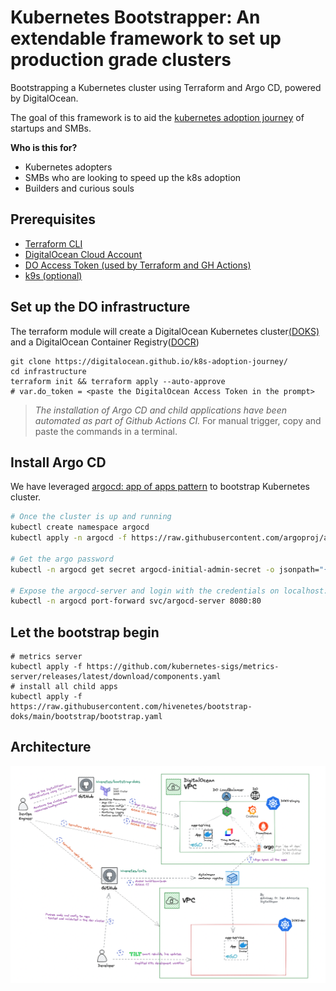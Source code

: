 # Kubernetes Bootstrapper:  An extendable framework to set up production grade clusters

Bootstrapping a Kubernetes cluster using Terraform and Argo CD, powered by DigitalOcean.

The goal of this framework is to aid the [kubernetes adoption journey](https://try.digitalocean.com/kubernetes-adoption-journey/) of startups and SMBs. 

**Who is this for?**
- Kubernetes adopters
- SMBs who are looking to speed up the k8s adoption
- Builders and curious souls

## Prerequisites
- [Terraform CLI](https://learn.hashicorp.com/tutorials/terraform/install-cli)
- [DigitalOcean Cloud Account](https://cloud.digitalocean.com/)
- [DO Access Token (used by Terraform and GH Actions)](https://docs.digitalocean.com/reference/api/create-personal-access-token/)
- [k9s (optional)](https://k9scli.io/topics/install/)


## Set up the DO infrastructure
The terraform module will create a DigitalOcean Kubernetes cluster[(DOKS)](https://docs.digitalocean.com/reference/api/create-personal-access-token/) and a DigitalOcean Container Registry([DOCR](https://docs.digitalocean.com/reference/api/create-personal-access-token/))

```bash=
git clone https://digitalocean.github.io/k8s-adoption-journey/
cd infrastructure
terraform init && terraform apply --auto-approve
# var.do_token = <paste the DigitalOcean Access Token in the prompt>
```
> *The installation of Argo CD and child applications have been automated as part of Github Actions CI.* For manual trigger, copy and paste the commands in a terminal.

## Install Argo CD

We have leveraged [argocd: app of apps pattern](https://argo-cd.readthedocs.io/en/stable/operator-manual/cluster-bootstrapping/) to bootstrap Kubernetes cluster.

```bash
# Once the cluster is up and running
kubectl create namespace argocd
kubectl apply -n argocd -f https://raw.githubusercontent.com/argoproj/argo-cd/stable/manifests/install.yaml

# Get the argo password
kubectl -n argocd get secret argocd-initial-admin-secret -o jsonpath="{.data.password}" | base64 -d

# Expose the argocd-server and login with the credentials on localhost:8080
kubectl -n argocd port-forward svc/argocd-server 8080:80
```

## Let the bootstrap begin

```bash=
# metrics server
kubectl apply -f https://github.com/kubernetes-sigs/metrics-server/releases/latest/download/components.yaml
# install all child apps
kubectl apply -f https://raw.githubusercontent.com/hivenetes/bootstrap-doks/main/bootstrap/bootstrap.yaml
```

## Architecture

![bd](bootstrap-doks.png)